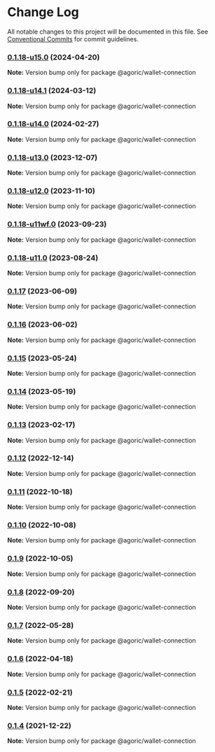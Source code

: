 # Change Log

All notable changes to this project will be documented in this file.
See [Conventional Commits](https://conventionalcommits.org) for commit guidelines.

### [0.1.18-u15.0](https://github.com/Agoric/agoric-sdk/compare/@agoric/wallet-connection@0.1.18-u14.1...@agoric/wallet-connection@0.1.18-u15.0) (2024-04-20)

**Note:** Version bump only for package @agoric/wallet-connection





### [0.1.18-u14.1](https://github.com/gibson042/agoric-sdk/compare/@agoric/wallet-connection@0.1.18-u14.0...@agoric/wallet-connection@0.1.18-u14.1) (2024-03-12)

**Note:** Version bump only for package @agoric/wallet-connection





### [0.1.18-u14.0](https://github.com/Agoric/agoric-sdk/compare/@agoric/wallet-connection@0.1.18-u13.0...@agoric/wallet-connection@0.1.18-u14.0) (2024-02-27)

**Note:** Version bump only for package @agoric/wallet-connection





### [0.1.18-u13.0](https://github.com/Agoric/agoric-sdk/compare/@agoric/wallet-connection@0.1.18-u12.0...@agoric/wallet-connection@0.1.18-u13.0) (2023-12-07)

**Note:** Version bump only for package @agoric/wallet-connection





### [0.1.18-u12.0](https://github.com/Agoric/agoric-sdk/compare/@agoric/wallet-connection@0.1.18-u11wf.0...@agoric/wallet-connection@0.1.18-u12.0) (2023-11-10)

**Note:** Version bump only for package @agoric/wallet-connection





### [0.1.18-u11wf.0](https://github.com/Agoric/agoric-sdk/compare/@agoric/wallet-connection@0.1.18-u11.0...@agoric/wallet-connection@0.1.18-u11wf.0) (2023-09-23)

**Note:** Version bump only for package @agoric/wallet-connection





### [0.1.18-u11.0](https://github.com/Agoric/agoric-sdk/compare/@agoric/wallet-connection@0.1.17...@agoric/wallet-connection@0.1.18-u11.0) (2023-08-24)

**Note:** Version bump only for package @agoric/wallet-connection





### [0.1.17](https://github.com/Agoric/agoric-sdk/compare/@agoric/wallet-connection@0.1.16...@agoric/wallet-connection@0.1.17) (2023-06-09)

**Note:** Version bump only for package @agoric/wallet-connection





### [0.1.16](https://github.com/Agoric/agoric-sdk/compare/@agoric/wallet-connection@0.1.15...@agoric/wallet-connection@0.1.16) (2023-06-02)

**Note:** Version bump only for package @agoric/wallet-connection





### [0.1.15](https://github.com/Agoric/agoric-sdk/compare/@agoric/wallet-connection@0.1.14...@agoric/wallet-connection@0.1.15) (2023-05-24)

**Note:** Version bump only for package @agoric/wallet-connection





### [0.1.14](https://github.com/Agoric/agoric-sdk/compare/@agoric/wallet-connection@0.1.11...@agoric/wallet-connection@0.1.14) (2023-05-19)

**Note:** Version bump only for package @agoric/wallet-connection





### [0.1.13](https://github.com/Agoric/agoric-sdk/compare/@agoric/wallet-connection@0.1.12...@agoric/wallet-connection@0.1.13) (2023-02-17)

**Note:** Version bump only for package @agoric/wallet-connection





### [0.1.12](https://github.com/Agoric/agoric-sdk/compare/@agoric/wallet-connection@0.1.11...@agoric/wallet-connection@0.1.12) (2022-12-14)

**Note:** Version bump only for package @agoric/wallet-connection





### [0.1.11](https://github.com/Agoric/agoric-sdk/compare/@agoric/wallet-connection@0.1.10...@agoric/wallet-connection@0.1.11) (2022-10-18)

**Note:** Version bump only for package @agoric/wallet-connection





### [0.1.10](https://github.com/Agoric/agoric-sdk/compare/@agoric/wallet-connection@0.1.9...@agoric/wallet-connection@0.1.10) (2022-10-08)

**Note:** Version bump only for package @agoric/wallet-connection





### [0.1.9](https://github.com/Agoric/agoric-sdk/compare/@agoric/wallet-connection@0.1.8...@agoric/wallet-connection@0.1.9) (2022-10-05)

**Note:** Version bump only for package @agoric/wallet-connection





### [0.1.8](https://github.com/Agoric/agoric-sdk/compare/@agoric/wallet-connection@0.1.7...@agoric/wallet-connection@0.1.8) (2022-09-20)

**Note:** Version bump only for package @agoric/wallet-connection





### [0.1.7](https://github.com/Agoric/agoric-sdk/compare/@agoric/wallet-connection@0.1.6...@agoric/wallet-connection@0.1.7) (2022-05-28)

**Note:** Version bump only for package @agoric/wallet-connection





### [0.1.6](https://github.com/Agoric/agoric-sdk/compare/@agoric/wallet-connection@0.1.5...@agoric/wallet-connection@0.1.6) (2022-04-18)

**Note:** Version bump only for package @agoric/wallet-connection





### [0.1.5](https://github.com/Agoric/agoric-sdk/compare/@agoric/wallet-connection@0.1.4...@agoric/wallet-connection@0.1.5) (2022-02-21)

**Note:** Version bump only for package @agoric/wallet-connection





### [0.1.4](https://github.com/Agoric/agoric-sdk/compare/@agoric/wallet-connection@0.1.2...@agoric/wallet-connection@0.1.4) (2021-12-22)

**Note:** Version bump only for package @agoric/wallet-connection
